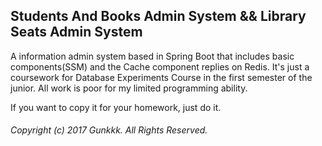 
## Students And Books Admin System && Library Seats Admin System

A information admin system based in Spring Boot that includes basic components(SSM) and the Cache component replies on Redis.
It's just a coursework for Database Experiments Course in the first semester of the junior. 
All work is poor for my limited programming ability.

If you want to copy it for your homework, just do it.



###### Copyright (c) 2017 Gunkkk. All Rights Reserved.

